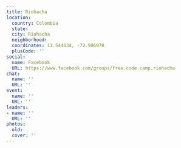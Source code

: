```yaml
---
title: Riohacha
location:
  country: Colombia
  state: 
  city: Riohacha
  neighborhood: 
  coordinates: 11.544634, -72.906978
  plusCode: ''
social:
  name: Facebook
  URL: https://www.facebook.com/groups/free.code.camp.riohacha
chat:
  name: ''
  URL: ''
event:
  name: ''
  URL: ''
leaders:
- name: ''
  URL: ''
photos:
  old: 
  cover: ''
---
```

